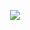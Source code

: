 <p align="center"><img src="https://img.freepik.com/premium-photo/abstract-background-moon-aesthetic-colors-generative-ai_888418-6847.jpg"></p>
<!---
## I'm Lu! ♪


- Certified newbie.
- HTML/CSS/JavaScript/React/NextJS/KMS
- 
- 

<details>

<summary>peepoo</summary>


</details>

```txt
What is any of us doing really
```

######  AAAAAAAAAAAAAAAAAAAA
--->

